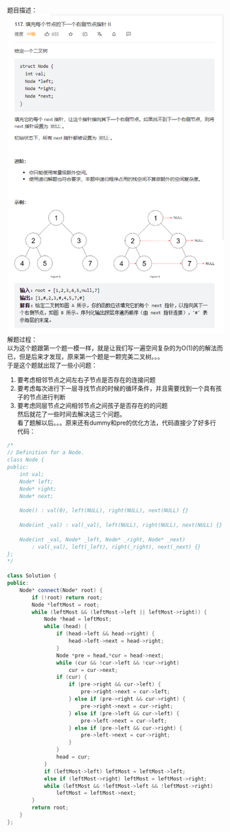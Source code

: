 题目描述：  
![image](/basicaldatastructure/binary_tree/image/image12.png)  
解题过程：  
以为这个题跟第一个题一模一样，就是让我们写一遍空间复杂的为O(1)的的解法而已，但是后来才发现，原来第一个题是一颗完美二叉树。。。  
于是这个题就出现了一些小问题：  
1. 要考虑相邻节点之间左右子节点是否存在的连接问题  
2. 要考虑每次进行下一层寻找节点的时候的循环条件，并且需要找到一个具有孩子的节点进行判断  
3. 要考虑同层节点之间相邻节点之间孩子是否存在的的问题  
然后就花了一些时间去解决这三个问题。  
看了题解以后。。。原来还有dummy和pre的优化方法，代码直接少了好多行  
代码：  
```cpp
/*
// Definition for a Node.
class Node {
public:
    int val;
    Node* left;
    Node* right;
    Node* next;

    Node() : val(0), left(NULL), right(NULL), next(NULL) {}

    Node(int _val) : val(_val), left(NULL), right(NULL), next(NULL) {}

    Node(int _val, Node* _left, Node* _right, Node* _next)
        : val(_val), left(_left), right(_right), next(_next) {}
};
*/

class Solution {
public:
    Node* connect(Node* root) {
        if (!root) return root;
        Node *leftMost = root;
        while (leftMost && (leftMost->left || leftMost->right)) {
            Node *head = leftMost;
            while (head) {
                if (head->left && head->right) {
                    head->left->next = head->right;
                }
                Node *pre = head,*cur = head->next;
                while (cur && !cur->left && !cur->right)
                    cur = cur->next;
                if (cur) {
                    if (pre->right && cur->left) {
                        pre->right->next = cur->left;
                    } else if (pre->right && cur->right) {
                        pre->right->next = cur->right;
                    } else if (pre->left && cur->left) {
                        pre->left->next = cur->left;
                    } else if (pre->left && cur->right) {
                        pre->left->next = cur->right;
                    }
                }
                head = cur;
            }
            if (leftMost->left) leftMost = leftMost->left;
            else if (leftMost->right) leftMost = leftMost->right;
            while (leftMost && !leftMost->left && !leftMost->right)
                leftMost = leftMost->next;
        }
        return root;
    }
};
```
